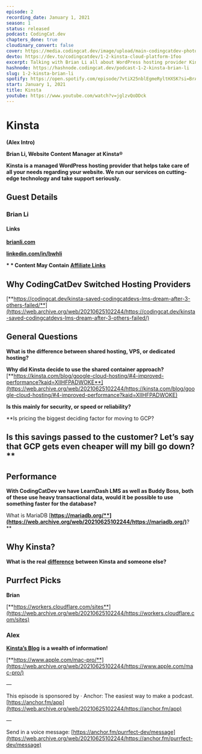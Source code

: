 ```yaml
---
episode: 2
recording_date: January 1, 2021
season: 1
status: released
podcast: CodingCat.dev
chapters_done: true
cloudinary_convert: false
cover: https://media.codingcat.dev/image/upload/main-codingcatdev-photo/omzc5ridsuuxgxgtvt7o.png
devto: https://dev.to/codingcatdev/1-2-kinsta-cloud-platform-1foo
excerpt: Talking with Brian Li all about WordPress hosting provider Kinsta and why they chose to utilize Google Cloud Platform.
hashnode: https://hashnode.codingcat.dev/podcast-1-2-kinsta-brian-li
slug: 1-2-kinsta-brian-li
spotify: https://open.spotify.com/episode/7vtiX25nblEgmeRyltHXSK?si=BrA12SlmTBOOLQ4j7JCyaA
start: January 1, 2021
title: Kinsta
youtube: https://www.youtube.com/watch?v=jglzvQoDDck
---
```

# **Kinsta**

**(Alex Intro)**

**Brian Li, Website Content Manager at Kinsta®**

**Kinsta is a managed WordPress hosting provider that helps take care of all your needs regarding your website. We run our services on cutting-edge technology and take support seriously.**

## **Guest Details**

### **Brian Li**

#### **Links**

[**brianli.com**](https://web.archive.org/web/20210625102244/https://brianli.com/)

[**linkedin.com/in/bwhli**](https://web.archive.org/web/20210625102244/https://www.linkedin.com/in/bwhli?lipi=urn%3Ali%3Apage%3Ad_flagship3_profile_view_base_contact_details%3Bh3%2B8O1TgT7uw1Sdd6Q3HTA%3D%3D)

**\* \* Content May Contain** [**Affiliate Links**](https://web.archive.org/web/20210625102244/https://codingcat.dev/ftc-disclosure/)

## **Why CodingCatDev Switched Hosting Providers**

[**https://codingcat.dev/kinsta-saved-codingcatdevs-lms-dream-after-3-others-failed/**](https://web.archive.org/web/20210625102244/https://codingcat.dev/kinsta-saved-codingcatdevs-lms-dream-after-3-others-failed/)

## **General Questions**

**What is the difference between shared hosting, VPS, or dedicated hosting?**

**Why did Kinsta decide to use the shared container approach?** [**https://kinsta.com/blog/google-cloud-hosting/#4-improved-performance?kaid=XIIHFPADWOKE**](https://web.archive.org/web/20210625102244/https://kinsta.com/blog/google-cloud-hosting/#4-improved-performance?kaid=XIIHFPADWOKE)

**Is this mainly for security, or speed or reliability?**

\*\*Is pricing the biggest deciding factor for moving to GCP?

## Is this savings passed to the customer? Let’s say that GCP gets even cheaper will my bill go down?\*\*

## **Performance**

**With CodingCatDev we have LearnDash LMS as well as Buddy Boss, both of these use heavy transactional data, would it be possible to use something faster for the database?**

What is MariaDB [**https://mariadb.org/**](https://web.archive.org/web/20210625102244/https://mariadb.org/)**?**

## **Why Kinsta?**

**What is the real** [**difference**](https://web.archive.org/web/20210625102244/https://kinsta.com/why-us/?kaid=XIIHFPADWOKE) **between Kinsta and someone else?**

## **Purrfect Picks**

**Brian**

[**https://workers.cloudflare.com/sites**](https://web.archive.org/web/20210625102244/https://workers.cloudflare.com/sites)

### **Alex**

[**Kinsta’s Blog**](https://web.archive.org/web/20210625102244/https://kinsta.com/blog/?kaid=XIIHFPADWOKE) **is a wealth of information!**

[**https://www.apple.com/mac-pro/**](https://web.archive.org/web/20210625102244/https://www.apple.com/mac-pro/)

—

This episode is sponsored by
· Anchor: The easiest way to make a podcast. [https://anchor.fm/app](https://web.archive.org/web/20210625102244/https://anchor.fm/app)

—

Send in a voice message: [https://anchor.fm/purrfect-dev/message](https://web.archive.org/web/20210625102244/https://anchor.fm/purrfect-dev/message)
